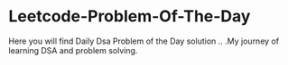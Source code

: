 # Leetcode-Problem-Of-The-Day
Here you will find Daily Dsa Problem of the Day solution .. .My journey of learning DSA and problem solving.
